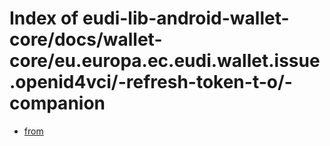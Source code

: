 # Index of eudi-lib-android-wallet-core/docs/wallet-core/eu.europa.ec.eudi.wallet.issue.openid4vci/-refresh-token-t-o/-companion

- [from](/eudi-lib-android-wallet-core/docs/wallet-core/eu.europa.ec.eudi.wallet.issue.openid4vci/-refresh-token-t-o/-companion/from/)